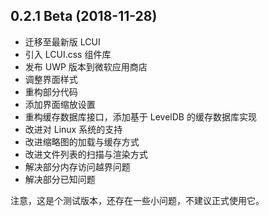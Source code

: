 ## 0.2.1 Beta (2018-11-28)

- 迁移至最新版 LCUI
- 引入 LCUI.css 组件库
- 发布 UWP 版本到微软应用商店
- 调整界面样式
- 重构部分代码
- 添加界面缩放设置
- 重构缓存数据库接口，添加基于 LevelDB 的缓存数据库实现
- 改进对 Linux 系统的支持
- 改进缩略图的加载与缓存方式
- 改进文件列表的扫描与渲染方式
- 解决部分内存访问越界问题
- 解决部分已知问题

注意，这是个测试版本，还存在一些小问题，不建议正式使用它。
